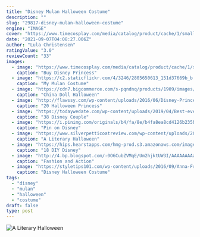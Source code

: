 ```yaml
---
title: "Disney Mulan Halloween Costume"
description: ""
slug: "29817-disney-mulan-halloween-costume"
engine: "IMAGE"
cover: "https://www.timecosplay.com/media/catalog/product/cache/1/small_image/956x1000/9df78eab33525d08d6e5fb8d27136e95/d/i/disney_princess_hua_mulan_cosplay_costume_halloween_party_dress_03.jpg"
date: "2021-09-07T04:08:27.006Z"
author: "Lula Christensen"
ratingValue: "3.0"
reviewCount: "33"
images:
  - image: "https://www.timecosplay.com/media/catalog/product/cache/1/small_image/956x1000/9df78eab33525d08d6e5fb8d27136e95/d/i/disney_princess_hua_mulan_cosplay_costume_halloween_party_dress_03.jpg"
    caption: "Buy Disney Princess"
  - image: "https://c2.staticflickr.com/4/3246/2805650613_151d37669b_b.jpg"
    caption: "My Mulan Costume"
  - image: "https://cdn7.bigcommerce.com/s-pqndnq/products/1909/images/8769/UY1031_a__80703.1401993723.400.600.jpg?c=2"
    caption: "China Doll Halloween"
  - image: "http://flawssy.com/wp-content/uploads/2016/06/Disney-Princess-Jasmine-Halloween-Costumes-For-Girls.jpg"
    caption: "20 Halloween Princess"
  - image: "https://todaywedate.com/wp-content/uploads/2019/04/Best-ever-Disney-couple-costumes-for-Halloween-TodayWeDate.com-5.jpg"
    caption: "38 Disney Couple"
  - image: "https://i.pinimg.com/originals/b4/fa/8e/b4fa8ea8cd4126b235b5d345b6774608.jpg"
    caption: "Pin on Disney"
  - image: "https://www.silverpetticoatreview.com/wp-content/uploads/2020/10/Mulan-Literary-Halloween-1.jpg"
    caption: "A Literary Halloween"
  - image: "https://hips.hearstapps.com/hmg-prod.s3.amazonaws.com/images/c197b56f68ed99bebfb3c83878805859.jpg?crop=0.8534278959810875xw:1xh;center,top&resize=480:*"
    caption: "18 DIY Disney"
  - image: "http://4.bp.blogspot.com/-0O6CubZVMqE/Um2hjktUW3I/AAAAAAAAa4s/RXL4yACcn9M/s1600/tumblr_mus2cfI5mz1r88lcmo1_1280.png.jpeg"
    caption: "Fashion and Action"
  - image: "https://styletips101.com/wp-content/uploads/2016/09/Anna-Frozen.jpg"
    caption: "Disney Halloween Costume"
tags:
  - "disney"
  - "mulan"
  - "halloween"
  - "costume"
draft: false
type: post
---
```



![A Literary Halloween](https://www.silverpetticoatreview.com/wp-content/uploads/2020/10/Mulan-Literary-Halloween-1.jpg "A Literary Halloween")


<!--inArticleAds-->

<!--galleryOne-->


<!--inArticleAds-->

<!--galleryTwo-->


<!--galleryThree-->

